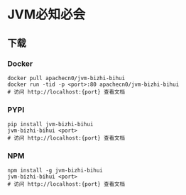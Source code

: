 # JVM必知必会

## 下载

### Docker

```
docker pull apachecn0/jvm-bizhi-bihui
docker run -tid -p <port>:80 apachecn0/jvm-bizhi-bihui
# 访问 http://localhost:{port} 查看文档
```

### PYPI

```
pip install jvm-bizhi-bihui
jvm-bizhi-bihui <port>
# 访问 http://localhost:{port} 查看文档
```

### NPM

```
npm install -g jvm-bizhi-bihui
jvm-bizhi-bihui <port>
# 访问 http://localhost:{port} 查看文档
```